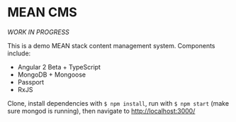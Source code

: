# MEAN CMS

*WORK IN PROGRESS*

This is a demo MEAN stack content management system. Components include:

* Angular 2 Beta + TypeScript
* MongoDB + Mongoose
* Passport
* RxJS

Clone, install dependencies with `$ npm install`, run with `$ npm start` (make sure mongod is running), then navigate to [http://localhost:3000/](http://127.0.0.1:3000/)

